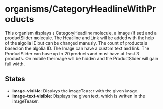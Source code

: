 <!-- firescout-component -->

# organisms/CategoryHeadlineWithProducts

This organism displays a CategoryHeadline molecule, a image (if set) and a productSlider molecule. The Headline and Link will be added with the help of the algolia ID but can be changed manualy. The count of products is based on the algolia ID. The Image can have a custom text and link. The ProductSlider can have up to 20 products and must have at least 3 products. On mobile the image will be hidden and the ProductSlider will gain full width.

## States

- **image-visible**: Displays the imageTeaser with the given image.
- **image-text-visible**: Displays the given text, which is written in the imageTeaser.
